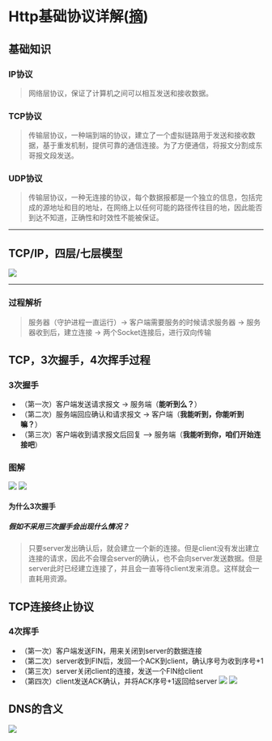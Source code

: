 # Http基础协议详解([摘](https://www.jianshu.com/p/7573cc22fdb7))

## 基础知识
### IP协议
>网络层协议，保证了计算机之间可以相互发送和接收数据。
### TCP协议
>传输层协议，一种端到端的协议，建立了一个虚拟链路用于发送和接收数据，基于重发机制，提供可靠的通信连接。为了方便通信，将报文分割成东哥报文段发送。
### UDP协议
>传输层协议，一种无连接的协议，每个数据报都是一个独立的信息，包括完成的源地址和目的地址，在网络上以任何可能的路径传往目的地，因此能否到达不知道，正确性和时效性不能被保证。
*** 
## TCP/IP，四层/七层模型
![](http://p3.pstatp.com/large/40390000406ff95d429e)
***
### 过程解析
>服务器（守护进程一直运行）-> 客户端需要服务的时候请求服务器 -> 服务器收到后，建立连接 -> 两个Socket连接后，进行双向传输

## TCP，3次握手，4次挥手过程
### 3次握手
* （第一次）客户端发送请求报文 -> 服务端（**能听到么？**）
* （第二次）服务端回应确认和请求报文 -> 客户端（**我能听到，你能听到嘛？**）
* （第三次）客户端收到请求报文后回复 —> 服务端（**我能听到你，咱们开始连接吧**）
### 图解
![](https://upload-images.jianshu.io/upload_images/9821298-e2a63a7ef8dcb0ad.png?imageMogr2/auto-orient/strip%7CimageView2/2/w/551/format/webp)
![](http://p9.pstatp.com/large/403d000012004c8f42e0)
#### 为什么3次握手
##### 假如不采用三次握手会出现什么情况？
>只要server发出确认后，就会建立一个新的连接。但是client没有发出建立连接的请求，因此不会理会server的确认，也不会向server发送数据。但是server此时已经建立连接了，并且会一直等待client发来消息。这样就会一直耗用资源。
## TCP连接终止协议
### 4次挥手
* （第一次）客户端发送FIN，用来关闭到server的数据连接
* （第二次）server收到FIN后，发回一个ACK到client，确认序号为收到序号+1
* （第三次）server关闭client的连接，发送一个FIN给client
* （第四次）client发送ACK确认，并将ACK序号+1返回给server
![](https://upload-images.jianshu.io/upload_images/9821298-f4a5b3ef7a0f46d7.png?imageMogr2/auto-orient/strip%7CimageView2/2/w/445/format/webp)
![](https://ss1.baidu.com/6ONXsjip0QIZ8tyhnq/it/u=2093785618,4182910024&fm=173&app=25&f=JPEG?w=590&h=402&s=05B0ED333D1B40CA0E6921D2000050B3)
## DNS的含义
![](http://p3.pstatp.com/large/40380002aab0610a1c07)
